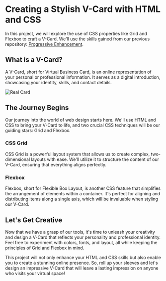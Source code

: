 # Creating a Stylish V-Card with HTML and CSS

In this project, we will explore the use of CSS properties like Grid and Flexbox to craft a V-Card. We'll use the skills gained from our previous repository: [Progressive Enhancement](https://github.com/AbelF93/progressive-enhancement).

## What is a V-Card?

A V-Card, short for Virtual Business Card, is an online representation of your personal or professional information. It serves as a digital introduction, showcasing your identity, skills, and contact details.

![Real Card]([https://unsplash.com/photos/kmz39UAtKZ0](https://images.unsplash.com/photo-1507183711269-1235bed98f14?ixlib=rb-4.0.3&ixid=M3wxMjA3fDB8MHxwaG90by1wYWdlfHx8fGVufDB8fHx8fA%3D%3D&auto=format&fit=crop&w=1974&q=80))


## The Journey Begins

Our journey into the world of web design starts here. We'll use HTML and CSS to bring your V-Card to life, and two crucial CSS techniques will be our guiding stars: Grid and Flexbox.

### CSS Grid

CSS Grid is a powerful layout system that allows us to create complex, two-dimensional layouts with ease. We'll utilize it to structure the content of our V-Card, ensuring that everything aligns perfectly.

### Flexbox

Flexbox, short for Flexible Box Layout, is another CSS feature that simplifies the arrangement of elements within a container. It's perfect for aligning and distributing items along a single axis, which will be invaluable when styling our V-Card.

## Let's Get Creative

Now that we have a grasp of our tools, it's time to unleash your creativity and design a V-Card that reflects your personality and professional identity. Feel free to experiment with colors, fonts, and layout, all while keeping the principles of Grid and Flexbox in mind.

This project will not only enhance your HTML and CSS skills but also enable you to create a stunning online presence. So, roll up your sleeves and let's design an impressive V-Card that will leave a lasting impression on anyone who visits your virtual space!
